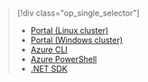 > [!div class="op_single_selector"]
> 
> * [Portal (Linux cluster)](../articles/hdinsight/hdinsight-administer-use-portal-linux.md)
> * [Portal (Windows cluster)](../articles/hdinsight/hdinsight-administer-use-management-portal.md)
> * [Azure CLI](../articles/hdinsight/hdinsight-administer-use-command-line.md)
> * [Azure PowerShell](../articles/hdinsight/hdinsight-administer-use-powershell.md)
> * [.NET SDK](../articles/hdinsight/hdinsight-administer-use-dotnet-sdk.md)
> 
> 

